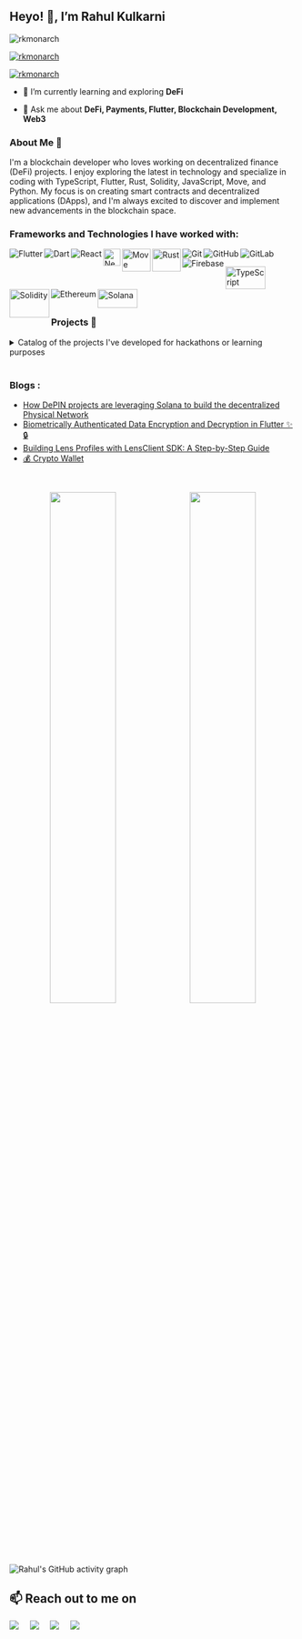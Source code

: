 ## Heyo! 👋, I’m Rahul Kulkarni

<p align="left"> <img src="https://komarev.com/ghpvc/?username=rkmonarch&label=Profile%20views&color=0e75b6&style=flat" alt="rkmonarch" /> </p>

<p align="left"> <a href="https://github.com/ryo-ma/github-profile-trophy"><img src="https://github-profile-trophy.vercel.app/?username=rkmonarch" alt="rkmonarch" /></a> </p>

<p align="left"> <a href="https://twitter.com/0xrahulk" target="blank"><img src="https://img.shields.io/twitter/follow/0xrahulk?logo=twitter&style=for-the-badge" alt="rkmonarch" /></a> </p>

- 🌱 I’m currently learning and exploring **DeFi**

- 💬 Ask me about **DeFi, Payments, Flutter, Blockchain Development, Web3**

### About Me 🚀

I'm a blockchain developer who loves working on decentralized finance (DeFi) projects. I enjoy exploring the latest in technology and specialize in coding with TypeScript, Flutter, Rust, Solidity, JavaScript, Move, and Python. My focus is on creating smart contracts and decentralized applications (DApps), and I'm always excited to discover and implement new advancements in the blockchain space.

### Frameworks and Technologies I have worked with:

<img align="left" alt="Flutter" src="https://img.shields.io/badge/Flutter%20-%2302569B.svg?&style=for-the-badge&logo=Flutter&logoColor=white" />
<img align="left" alt="Dart" src="https://img.shields.io/badge/dart-%230175C2.svg?&style=for-the-badge&logo=dart&logoColor=white"/>
<img align="left" alt="React" src="https://img.shields.io/badge/react%20-%2320232a.svg?&style=for-the-badge&logo=react&logoColor=%2361DAFB"/>
<img align="left" alt="Next" height="30" width="30" src="https://github.com/rkmonarch/rkmonarch/assets/89126159/c688c6c0-9e52-4936-9fac-49006ff13569"/>
<img align="left" alt="Move" width="50" height="40" src="https://github.com/rkmonarch/rkmonarch/assets/89126159/e8d0e6dc-a296-4f2a-a86c-71b4755608b5?"/>
<img align="left" alt="Rust" width="50" height="40" src="https://github.com/rkmonarch/rkmonarch/assets/89126159/dbe29f47-c40a-4423-9e3f-260d8303396c"/>

 <img align="left" alt="Git" src="https://img.shields.io/badge/git%20-%23F05033.svg?&style=for-the-badge&logo=git&logoColor=white"/>
    <img align="left" alt="GitHub" src="https://img.shields.io/badge/github%20-%23121011.svg?&style=for-the-badge&logo=github&logoColor=white"/>
    <img align="left" alt="GitLab" src="https://img.shields.io/badge/gitlab%20-%23181717.svg?&style=for-the-badge&logo=gitlab&logoColor=white"/>
    <img align="left" alt="Firebase" src="https://img.shields.io/badge/firebase%20-%23039BE5.svg?&style=for-the-badge&logo=firebase"/>
    <p>&nbsp;</p>
    <img align="left" height="40" width="70" alt="TypeScript" src="https://github.com/rkmonarch/rkmonarch/assets/89126159/6b3b3dcb-2547-411e-8152-b193100aa2a7"/> 
     <img align="left"  alt="Solidity" width="70" height="50" src="https://bitcoin.co.uk/wp-content/uploads/2018/07/1200px-Solidity_logo.svg-1024x1024-300x300.png"/>
    <img align="left" alt="Ethereum" src="https://img.shields.io/badge/Ethereum-3C3C3D?style=for-the-badge&logo=Ethereum&logoColor=white"/>
    <img align="left" alt="Solana" width="70" height="33"  src="https://cdn.coingape.com/wp-content/uploads/2021/07/30192233/solana.jpg"/>
    
<p>&nbsp;</p>
<br>
<br>

### Projects 🌱

<details>
	<summary> Catalog of the projects I've developed for hackathons or learning purposes</summary>

| Name | Description | Source Code | Deployed at | Built at |
|:----:|:------------|:----:|:-----------:|:----:|
| SyncX | Make the most of your time and audience Manage and monetise all your interactions. Host 1:1 sessions and webinars, answer queries, sell digital products and more. | [Repo](https://github.com/rkmonarch/SyncX) | [Vercel](https://syncx.vercel.app/) | 🏅[HackFS 2023](https://ethglobal.com/events/hackfs2023)
| Rigel Finance | A decentralized vault management protocol that enables anyone to create vaults. Create and deploy their own strategy, or join an existing vault and start earning yield on their capital. |  | | Aptos Winter School
| Pay . App | Simple Elegant Smooth - A Payment Application that makes all your payments hassle go away | [Repo](https://github.com/fetcchX/pay-wallet/)| [Framer](https://pay-dot.xyz/) | [Fetcch](https://fetcch.xyz/)
| Finn | Finn is a Web3 version of smallcase with token investment UX improvement in the DeFi space. Instead of micro-management of the portfolio, we provide a simple interface to create a bucket of tokens and invest in them in a single transaction. | [Repo](https://github.com/neel-ds/finn) |  | 🏅[EthIndia 2023](https://devfolio.co/projects/finn-6e20)
| DevJam | A tokenized platform of event streaming for gamers, artist & creators| [Repo](https://github.com/senali-d/DevJam) | [Vercel](https://dev-jam-huddle.vercel.app/) | [VideoJAM](https://devfolio.co/projects/devjam-2706)
| Crypto Wallet | Non custodial wallet created in flutter for EVM based chains. | [Repo](https://github.com/rkmonarch/crypto_wallet) | | 
| Lens-Client example | The repository is a demonstration of how to use the Lens client SDK. It provides a practical showcase of integrating the Lens Protocol into your applications using the provided client SDK. | [Repo](https://github.com/rkmonarch/lensclient-example)
| Aptos Pay | Request payments on Aptos by scanning the QR code, easy to use and sessions based management | [Repo](https://github.com/rkmonarch/Aptos-Pay)
| TokenX | It provides an interactive no-code platform that allows users to create a NFT collection on XDC network. TokenX empowers creators to build thriving web3 communities on XDC network. We desire to provide a launchpad that simplifies community, monetization, and growth. It also provides a developer tool to airdrop NFTs in batches just by providing a recipients list. This is powerful and enhances the adaptability of an easy-to-go launchpad. | [Repo](https://github.com/vrajdesai78/TokenX) | [Vercel](https://token-xdc.vercel.app/) | 🏅[dApp-A-thon Season 2](https://devpost.com/software/tokenx)
| RouteX | Ensuring authenticity, elevating supply chain operations: Provenance powered by RouteX | [Repo](https://github.com/neel-ds/route-x) | [Vercel](https://route-x.vercel.app/) | 🏅[Web3Apps](https://devpost.com/software/routex-ak1jf2)
| FitChain | Empower your fitness journey with the decentralized fitness platform | [Repo](https://github.com/neel-ds/fitChain) | [Vercel](https://fitchain.vercel.app/) | 🏅[HackFit 2](https://devpost.com/software/fitchain)
| Ocean Dive | Deep, Dive & Discover| [Repo](https://github.com/vrajdesai78/Ocean-Dive) |  | 🏅[DeepDiveHacks](https://devpost.com/software/ocean-drive)
| Sol Share | To make transactions with benefit of saving the contacts and getting NFTs as reward.| [Repo](https://github.com/rkmonarch/sol-share) | | 🏅[Hack-A-Miners](https://devfolio.co/projects/sol-share-d965)
| Sonate | Sonate is a Web3 version of Linktree with on-chain features. You can create your social profile easily, and it will provide badges to your profile based on your on-chain activities and also show your top NFTs that you hold. You can flex your social profile with your audience by sharing a profile link, and you can receive tips directly in your wallet. | [Repo](https://github.com/neel-ds/sonate) | [Vercel](https://sonate.vercel.app/) | 🏅[Hyperdrive](https://dorahacks.io/buidl/7656)
		 
</details>

<br>

### Blogs :

- <a href="https://medium.com/@rkmonarch/how-depin-projects-are-leveraging-solana-to-build-the-decentralized-physical-network-c129db29db48">How DePIN projects are leveraging Solana to build the decentralized Physical Network</a>
- <a href="https://medium.com/@rkmonarch/biometrically-authenticated-data-encryption-and-decryption-in-flutter-ea1a4b4526e">Biometrically Authenticated Data Encryption and Decryption in Flutter ✨🔒</a>
- <a href="https://medium.com/@rkmonarch/building-lens-profiles-with-lensclient-sdk-a-step-by-step-guide-b65bfae688a2">Building Lens Profiles with LensClient SDK: A Step-by-Step Guide</a>
- <a href="https://medium.com/@rkmonarch/crypto-wallet-65595331ea54">💰 Crypto Wallet</a>

<br>

<p align="center">
  <img width="48%" src="https://github-readme-stats.vercel.app/api?username=rkmonarch&show_icons=true&hide_border=true&theme=radical" />
  <img width="48%" src="https://github-readme-streak-stats.herokuapp.com/?user=rkmonarch&hide_border=true&theme=radical" />
</p>

![Rahul's GitHub activity graph](https://activity-graph.herokuapp.com/graph?username=rkmonarch&hide_border=true&theme=redical)

<h2>📫 Reach out to me on</h2>
<p>
  <a target="_blank"href="https://www.linkedin.com/in/0xrahul/"><img src="https://img.shields.io/badge/linkedin-%230077B5.svg?&style=for-the-badge&logo=linkedin&logoColor=white" /></a>&nbsp;&nbsp;&nbsp;&nbsp;
  <a target="_blank"href="https://twitter.com/0xrahulk"><img src="https://img.shields.io/badge/twitter-%231DA1F2.svg?&style=for-the-badge&logo=twitter&logoColor=white" /></a>&nbsp;&nbsp;&nbsp;&nbsp;
  <a href="mailto:rkweb3.00@gmail.com?subject=Hello%Rahul,%20From%20Github"><img src="https://img.shields.io/badge/gmail-%23D14836.svg?&style=for-the-badge&logo=gmail&logoColor=white" /></a>&nbsp;&nbsp;&nbsp;&nbsp;
  <a href="https://www.instagram.com/rahulll.24/"><img src="https://img.shields.io/badge/Instagram-E4405F?style=for-the-badge&logo=instagram&logoColor=white" /></a>&nbsp;&nbsp;&nbsp;&nbsp;
</p>



<!---
rkmonarch/rkmonarch is a ✨ special ✨ repository because its `README.md` (this file) appears on your GitHub profile.
You can click the Preview link to take a look at your changes.
--->
